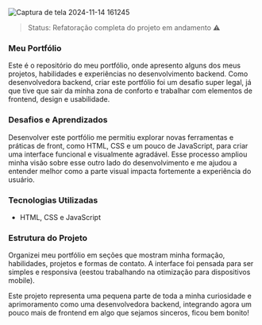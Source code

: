 ![Captura de tela 2024-11-14 161245](https://github.com/user-attachments/assets/2a3e4fc6-14aa-4b1c-a608-7243595c90a1)

> Status: Refatoração completa do projeto em andamento ⚠️

### Meu Portfólio

Este é o repositório do meu portfólio, onde apresento alguns dos meus projetos, habilidades e experiências no desenvolvimento backend. Como desenvolvedora backend, criar este portfólio foi um desafio super legal, já que tive que sair da minha zona de conforto e trabalhar com elementos de frontend, design e usabilidade.

### Desafios e Aprendizados

Desenvolver este portfólio me permitiu explorar novas ferramentas e práticas de front, como HTML, CSS e um pouco de JavaScript, para criar uma interface funcional e visualmente agradável. Esse processo ampliou minha visão sobre esse outro lado do desenvolvimento e me ajudou a entender melhor como a parte visual impacta fortemente a experiência do usuário.

### Tecnologias Utilizadas

- HTML, CSS e JavaScript

### Estrutura do Projeto

Organizei meu portfólio em seções que mostram minha formação, habilidades, projetos e formas de contato. A interface foi pensada para ser simples e responsiva (eestou trabalhando na otimização para dispositivos mobile).

Este projeto representa uma pequena parte de toda a minha curiosidade e aprimoramento como uma desenvolvedora backend, integrando agora um pouco mais de frontend em algo que sejamos sinceros, ficou bem bonito!
